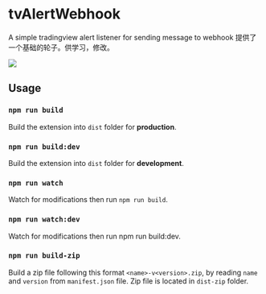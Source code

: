 # tvAlertWebhook
A simple tradingview alert listener for sending message to webhook
提供了一个基础的轮子。供学习，修改。

![](https://github.com/xiaoyual666/tvAlertWebhook/blob/master/src/icons/pic.png)

## Usage

### `npm run build`

Build the extension into `dist` folder for **production**.

### `npm run build:dev`

Build the extension into `dist` folder for **development**.

### `npm run watch`

Watch for modifications then run `npm run build`.

### `npm run watch:dev`

Watch for modifications then run npm run build:dev.

### `npm run build-zip`

Build a zip file following this format `<name>-v<version>.zip`, by reading `name` and `version` from `manifest.json` file.
Zip file is located in `dist-zip` folder.

